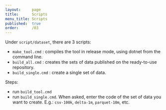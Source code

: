 ```yaml
---
layout:     page
title:      Scripts
menu_title: Scripts
published:  true
order:      /03
---
```


Under `script/dataset`, there are 3 scripts:
 - `make_tool.cmd` : compiles the tool in release mode, using dotnet from the command line.
 - `build_all.cmd` : creates the sets of data published on the ready-to-use repository.
 - `build_single.cmd` : create a single set of data.

Steps:
 - run `build_tool.cmd`
 - run `build_single.cmd`. When asked, enter the code of the set of data you want to create. E.g.: `csv-100k`, `delta-1m`, `parquet-10m`, etc.